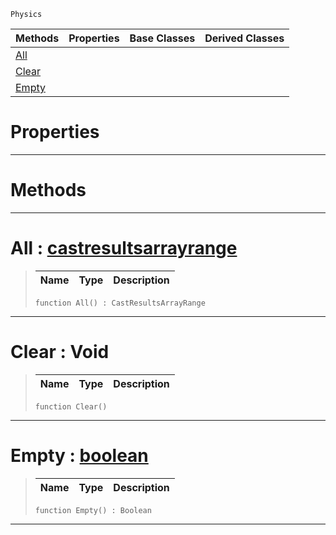  `Physics`

|Methods|Properties|Base Classes|Derived Classes|
|---|---|---|---|
|[ All](castresults.md#all-zilch-engine-document)| | | |
|[ Clear](castresults.md#clear-void)| | | |
|[ Empty](castresults.md#empty-zilch-engine-docume)| | | |


 #  Properties


---  
 #  Methods


---  
 #  All : [castresultsarrayrange](castresultsarrayrange.md)

> 
> |Name|Type|Description|
> |---|---|---|
> ``` lang=cpp, name=Nada
> function All() : CastResultsArrayRange
> ``` 


---  
 #  Clear : Void

> 
> |Name|Type|Description|
> |---|---|---|
> ``` lang=cpp, name=Nada
> function Clear()
> ``` 


---  
 #  Empty : [boolean](../nada_base_types/boolean.md)

> 
> |Name|Type|Description|
> |---|---|---|
> ``` lang=cpp, name=Nada
> function Empty() : Boolean
> ``` 


---  
 

 